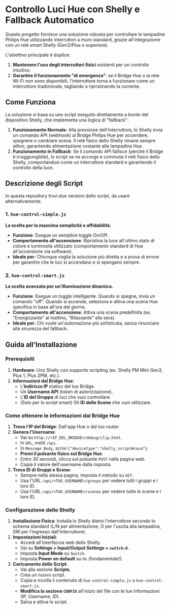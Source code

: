 # Controllo Luci Hue con Shelly e Fallback Automatico

Questo progetto fornisce una soluzione robusta per controllare le lampadine Philips Hue utilizzando interruttori a muro standard, grazie all'integrazione con un relè smart Shelly (Gen3/Plus o superiore).

L'obiettivo principale è duplice:

1.  **Mantenere l'uso degli interruttori fisici** esistenti per un controllo intuitivo.
2.  **Garantire il funzionamento "di emergenza"**: se il Bridge Hue o la rete Wi-Fi non sono disponibili, l'interruttore torna a funzionare come un interruttore tradizionale, tagliando o ripristinando la corrente.

## Come Funziona

La soluzione si basa su uno script eseguito direttamente a bordo del dispositivo Shelly, che implementa una logica di "fallback":

1.  **Funzionamento Normale**: Alla pressione dell'interruttore, lo Shelly invia un comando API (webhook) al Bridge Philips Hue per accendere, spegnere o cambiare scena. Il relè fisico dello Shelly rimane sempre attivo, garantendo alimentazione costante alla lampadina Hue.
2.  **Funzionamento in Fallback**: Se il comando API fallisce (perché il Bridge è irraggiungibile), lo script se ne accorge e commuta il relè fisico dello Shelly, comportandosi come un interruttore standard e garantendo il controllo della luce.

## Descrizione degli Script

In questa repository trovi due versioni dello script, da usare alternativamente.

### 1. `hue-control-simple.js`

**La scelta per la massima semplicità e affidabilità.**

* **Funzione**: Esegue un semplice toggle On/Off.
* **Comportamento all'accensione**: Ripristina la luce all'ultimo stato di colore e luminosità utilizzato (comportamento standard di Hue all'accensione via software).
* **Ideale per**: Chiunque voglia la soluzione più diretta e a prova di errore per garantire che le luci si accendano e si spengano sempre.

### 2. `hue-control-smart.js`

**La scelta avanzata per un'illuminazione dinamica.**

* **Funzione**: Esegue un toggle intelligente. Quando si spegne, invia un comando "off". Quando si accende, seleziona e attiva una scena Hue specifica in base all'ora del giorno.
* **Comportamento all'accensione**: Attiva una scena predefinita (es. "Energizzante" al mattino, "Rilassante" alla sera).
* **Ideale per**: Chi vuole un'automazione più sofisticata, senza rinunciare alla sicurezza del fallback.

## Guida all'Installazione

### Prerequisiti

1.  **Hardware**: Uno Shelly con supporto scripting (es. Shelly PM Mini Gen3, Plus 1, Plus 2PM, etc.).
2.  **Informazioni dal Bridge Hue**:
    * L'**Indirizzo IP** statico del tuo Bridge.
    * Un **Username API** (token di autorizzazione).
    * L'**ID del Gruppo** di luci che vuoi controllare.
    * (Solo per lo script smart) Gli **ID delle Scene** che vuoi utilizzare.

### Come ottenere le informazioni dal Bridge Hue

1.  **Trova l'IP del Bridge**: Dall'app Hue o dal tuo router.
2.  **Genera l'Username**:
    * Vai su `http://<IP_DEL_BRIDGE>/debug/clip.html`.
    * In `URL`, metti `/api`.
    * In `Message Body`, scrivi `{"devicetype":"shelly_script#casa"}`.
    * **Premi il pulsante fisico sul Bridge Hue**.
    * Entro 30 secondi, clicca sul pulsante `POST` nella pagina web.
    * Copia il valore dell'username dalla risposta.
3.  **Trova ID di Gruppi e Scene**:
    * Sempre nella stessa pagina, imposta il metodo su `GET`.
    * Usa l'URL `/api/<TUO_USERNAME>/groups` per vedere tutti i gruppi e i loro ID.
    * Usa l'URL `/api/<TUO_USERNAME>/scenes` per vedere tutte le scene e i loro ID.

### Configurazione dello Shelly

1.  **Installazione Fisica**: Installa lo Shelly dietro l'interruttore secondo lo schema standard (L/N per alimentazione, O per l'uscita alla lampadina, SW per l'ingresso dall'interruttore).
2.  **Impostazioni Iniziali**:
    * Accedi all'interfaccia web dello Shelly.
    * Vai su **Settings > Input/Output Settings > `switch:0`**.
    * Imposta **Input Mode** su `Switch`.
    * Imposta **Power on default** su `On` (fondamentale!).
3.  **Caricamento dello Script**:
    * Vai alla sezione **Scripts**.
    * Crea un nuovo script.
    * Copia e incolla il contenuto di `hue-control-simple.js` o `hue-control-smart.js`.
    * **Modifica la sezione `CONFIG`** all'inizio del file con le tue informazioni (IP, Username, ID).
    * Salva e attiva lo script.
